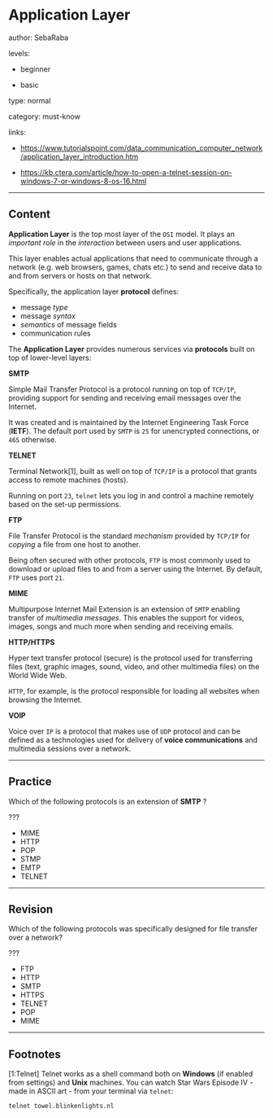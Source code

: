 # Application Layer
author: SebaRaba

levels:

  - beginner

  - basic

type: normal

category: must-know

links:

  - https://www.tutorialspoint.com/data_communication_computer_network/application_layer_introduction.htm

  - https://kb.ctera.com/article/how-to-open-a-telnet-session-on-windows-7-or-windows-8-os-16.html

---
## Content

**Application Layer** is the top most layer of the `OSI` model. It plays an *important role* in the *interaction* between users and user applications.

This layer enables actual applications that need to communicate through a network (e.g. web browsers, games, chats etc.) to send and receive data to and from servers or hosts on that network.

Specifically, the application layer **protocol** defines:
- message *type*
- message *syntax*
- *semantics* of message fields
- communication rules  

The **Application Layer** provides numerous services via **protocols** built on top of lower-level layers:

**SMTP**

Simple Mail Transfer Protocol is a protocol running on top of `TCP/IP`, providing support for sending and receiving email messages over the Internet.

It was created and is maintained by the Internet Engineering Task Force (**IETF**). The default port used by `SMTP` is `25` for unencrypted connections, or `465` otherwise.

**TELNET**

Terminal Network[1], built as well on top of `TCP/IP` is a protocol that grants access to remote machines (hosts).

Running on port `23`, `telnet` lets you log in and control a machine remotely based on the set-up permissions.

**FTP**

File Transfer Protocol is the standard *mechanism* provided by `TCP/IP` for *copying* a file from one host to another.

Being often secured with other protocols, `FTP` is most commonly used to download or upload files to and from a server using the Internet. By default, `FTP` uses port `21`.

**MIME**

Multipurpose Internet Mail Extension is an extension of `SMTP` enabling transfer of *multimedia messages*. This enables the support for videos, images, songs and much more when sending and receiving emails.

**HTTP/HTTPS**

Hyper text transfer protocol (secure) is the protocol used for transferring files (text, graphic images, sound, video, and other multimedia files) on the World Wide Web.

`HTTP`, for example, is the protocol responsible for loading all websites when browsing the Internet.

**VOIP**

Voice over `IP` is a protocol that makes use of `UDP` protocol and can be defined as a technologies used for delivery of **voice communications** and multimedia sessions over a network.

---
## Practice

Which of the following protocols is an extension of **SMTP** ?

???

* MIME
* HTTP
* POP
* STMP
* EMTP
* TELNET

---
## Revision

Which of the following protocols was specifically designed for file transfer over a network?

???

* FTP
* HTTP
* SMTP
* HTTPS
* TELNET
* POP
* MIME

---
## Footnotes

[1:Telnet]
Telnet works as a shell command both on **Windows** (if enabled from settings) and **Unix** machines.
You can watch Star Wars Episode IV - made in ASCII art - from your terminal via `telnet`:
```
telnet towel.blinkenlights.nl
```
